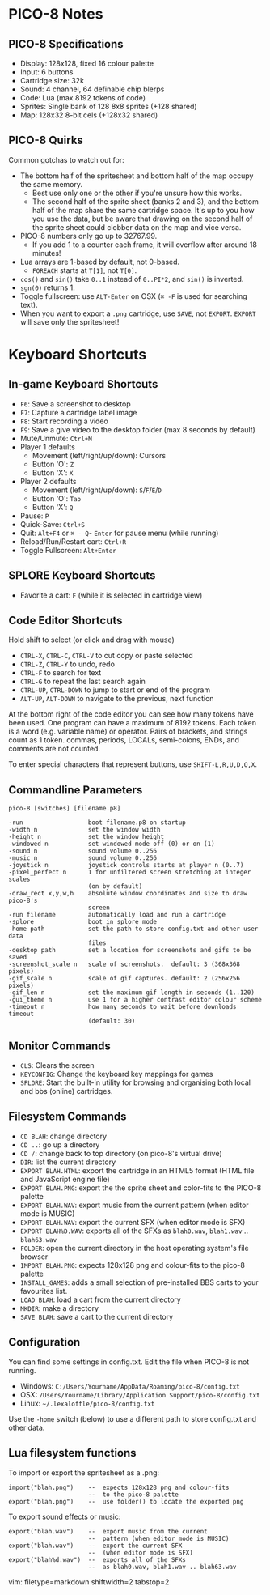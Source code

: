 # PICO-8 Notes #

## PICO-8 Specifications ##
- Display: 128x128, fixed 16 colour palette
- Input: 6 buttons
- Cartridge size: 32k
- Sound: 4 channel, 64 definable chip blerps
- Code: Lua (max 8192 tokens of code) 
- Sprites: Single bank of 128 8x8 sprites (+128 shared)
- Map: 128x32 8-bit cels (+128x32 shared)

## PICO-8 Quirks ##
Common gotchas to watch out for:
- The bottom half of the spritesheet and bottom half of the map occupy the
  same memory.
  - Best use only one or the other if you're unsure how this works.
  - The second half of the sprite sheet (banks 2 and 3), and the bottom half
    of the map share the same cartridge space. It's up to you how you use the
    data, but be aware that drawing on the second half of the sprite sheet
    could clobber data on the map and vice versa.
- PICO-8 numbers only go up to 32767.99.
  - If you add 1 to a counter each frame, it will overflow after around 18
    minutes!
- Lua arrays are 1-based by default, not 0-based.
  - `FOREACH` starts at `T[1]`, not `T[0]`.
- `cos()` and `sin()` take `0..1` instead of `0..PI*2`, and `sin()` is
  inverted.
- `sgn(0)` returns 1.
- Toggle fullscreen: use `ALT-Enter` on OSX (`⌘ -F` is used for searching
  text).
- When you want to export a `.png` cartridge, use `SAVE`, not `EXPORT`.
  `EXPORT` will save only the spritesheet!

# Keyboard Shortcuts #

## In-game Keyboard Shortcuts ##
- `F6`: Save a screenshot to desktop
- `F7`: Capture a cartridge label image
- `F8`: Start recording a video
- `F9`: Save a give video to the desktop folder (max 8 seconds by default)
- Mute/Unmute: `Ctrl+M`
- Player 1 defaults
  - Movement (left/right/up/down): Cursors
  - Button 'O': `Z`
  - Button 'X': `X`
- Player 2 defaults
  - Movement (left/right/up/down): `S`/`F`/`E`/`D`
  - Button 'O': `Tab`
  - Button 'X': `Q`
- Pause: `P`
- Quick-Save: `Ctrl+S`
- Quit: `Alt+F4` or `⌘ - Q`- `Enter` for pause menu (while running)
- Reload/Run/Restart cart: `Ctrl+R`
- Toggle Fullscreen: `Alt+Enter`

## SPLORE Keyboard Shortcuts ##
- Favorite a cart: `F` (while it is selected in cartridge view)

## Code Editor Shortcuts ##
Hold shift to select (or click and drag with mouse)
- `CTRL-X`, `CTRL-C`, `CTRL-V` to cut copy or paste selected
-	`CTRL-Z`, `CTRL-Y` to undo, redo
- `CTRL-F` to search for text
- `CTRL-G` to repeat the last search again
- `CTRL-UP`, `CTRL-DOWN` to jump to start or end of the program
- `ALT-UP`, `ALT-DOWN` to navigate to the previous, next function

At the bottom right of the code editor you can see how many tokens have been
used. One program can have a maximum of 8192 tokens. Each token is a word (e.g.
variable name) or operator. Pairs of brackets, and strings count as 1 token.
commas, periods, LOCALs, semi-colons, ENDs, and comments are not counted.

To enter special characters that represent buttons, use `SHIFT-L,R,U,D,O,X`.

## Commandline Parameters ##

    pico-8 [switches] [filename.p8]

    -run                  boot filename.p8 on startup
    -width n              set the window width 
    -height n             set the window height 
    -windowed n           set windowed mode off (0) or on (1)
    -sound n              sound volume 0..256
    -music n              sound volume 0..256
    -joystick n           joystick controls starts at player n (0..7)
    -pixel_perfect n      1 for unfiltered screen stretching at integer scales
                          (on by default)
    -draw_rect x,y,w,h    absolute window coordinates and size to draw pico-8's
                          screen 
    -run filename         automatically load and run a cartridge
    -splore               boot in splore mode
    -home path            set the path to store config.txt and other user data
                          files
    -desktop path         set a location for screenshots and gifs to be saved
    -screenshot_scale n   scale of screenshots.  default: 3 (368x368 pixels)
    -gif_scale n          scale of gif captures. default: 2 (256x256 pixels)
    -gif_len n            set the maximum gif length in seconds (1..120)
    -gui_theme n          use 1 for a higher contrast editor colour scheme
    -timeout n            how many seconds to wait before downloads timeout
                          (default: 30)


## Monitor Commands ##
- `CLS`: Clears the screen
- `KEYCONFIG`: Change the keyboard key mappings for games
- `SPLORE`: Start the built-in utility for browsing and organising both local
  and bbs (online) cartridges.

## Filesystem Commands ##
- `CD BLAH`: change directory
- `CD ..`: go up a directory
- `CD /`: change back to top directory (on pico-8's virtual drive)
- `DIR`: list the current directory
- `EXPORT BLAH.HTML`: export the cartridge in an HTML5 format (HTML file and
  JavaScript engine file)
- `EXPORT BLAH.PNG`: export the the sprite sheet and color-fits to the PICO-8
  palette
- `EXPORT BLAH.WAV`: export music from the current pattern (when editor mode
  is MUSIC)
- `EXPORT BLAH.WAV`: export the current SFX (when editor mode is SFX)
- `EXPORT BLAH%D.WAV`: exports all of the SFXs as `blah0.wav`,
  `blah1.wav` ..  `blah63.wav`
- `FOLDER`: open the current directory in the host operating system's file
  browser
- `IMPORT BLAH.PNG`: expects 128x128 png and colour-fits to the pico-8 palette
- `INSTALL_GAMES`: adds a small selection of pre-installed BBS carts to your
  favourites list.
- `LOAD BLAH`: load a cart from the current directory
- `MKDIR`: make a directory
- `SAVE BLAH`: save a cart to the current directory


## Configuration ##
You can find some settings in config.txt. Edit the file when PICO-8 is not
running.

- Windows: `C:/Users/Yourname/AppData/Roaming/pico-8/config.txt`
- OSX: `/Users/Yourname/Library/Application Support/pico-8/config.txt`
- Linux: `~/.lexaloffle/pico-8/config.txt`

Use the `-home` switch (below) to use a different path to store config.txt and
other data.

## Lua filesystem functions ##
To import or export the spritesheet as a .png:

    import("blah.png")    --  expects 128x128 png and colour-fits
                          --  to the pico-8 palette
    export("blah.png")    --  use folder() to locate the exported png

To export sound effects or music:

    export("blah.wav")    --  export music from the current
                          --  pattern (when editor mode is MUSIC)
    export("blah.wav")    --  export the current SFX
                          --  (when editor mode is SFX)
    export("blah%d.wav")  --  exports all of the SFXs
                          --  as blah0.wav, blah1.wav .. blah63.wav

vim: filetype=markdown shiftwidth=2 tabstop=2
